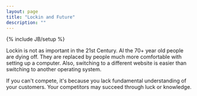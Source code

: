 ```yaml
---
layout: page
title: "Lockin and Future"
description: ""
---
```

{% include JB/setup %}

Lockin is not as important in the 21st Century.  Al the 70+ year old people
are dying off. They are replaced by people much more comfortable 
with setting up a computer. Also, switching to a different website 
is easier than switching to another operating system.

If you can't compete, it's because you lack fundamental understanding
of your customers. Your competitors may succeed through luck or knowledge.
